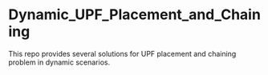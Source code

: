 # Dynamic_UPF_Placement_and_Chaining
This repo provides several solutions for UPF placement and chaining problem in dynamic scenarios.

